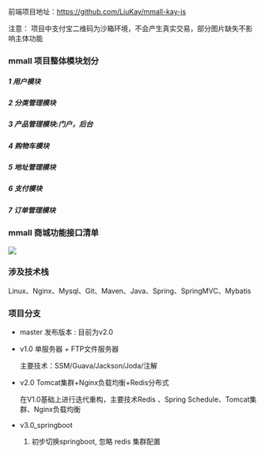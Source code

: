 
前端项目地址：https://github.com/LiuKay/mmall-kay-js

注意：
项目中支付宝二维码为沙箱环境，不会产生真实交易，部分图片缺失不影响主体功能

### mmall 项目整体模块划分

##### 1 用户模块
##### 2 分类管理模块
##### 3 产品管理模块:门户，后台
##### 4 购物车模块
##### 5 地址管理模块
##### 6 支付模块
##### 7 订单管理模块

### mmall 商城功能接口清单 

![](https://github.com/LiuKay/mmall-kay-Java/blob/master/readme-img/mmall%20项目功能接口清单.png)


### 涉及技术栈
Linux、Nginx、Mysql、Git、Maven、Java、Spring、SpringMVC、Mybatis

### 项目分支

- master 发布版本 : 目前为v2.0

- v1.0 单服务器 + FTP文件服务器

    主要技术：SSM/Guava/Jackson/Joda/注解

- v2.0 Tomcat集群+Nginx负载均衡+Redis分布式
    
    在V1.0基础上进行迭代重构，主要技术Redis 、Spring Schedule、Tomcat集群、Nginx负载均衡
    
- v3.0_springboot

   1. 初步切换springboot, 忽略 redis 集群配置
